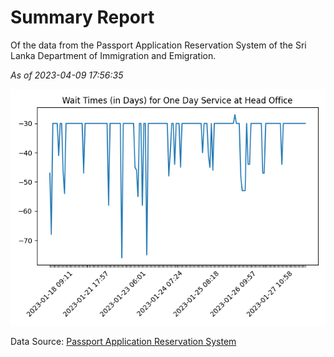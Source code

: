 # Summary Report

Of the data from the Passport Application Reservation System of the Sri Lanka Department of Immigration and Emigration.

*As of 2023-04-09 17:56:35*

![Wait Time Chart](summary.wait_time_chart.png)

Data Source: [Passport Application Reservation System](https://eservices.immigration.gov.lk:8443/appointment/pages/reservationApplication.xhtml)